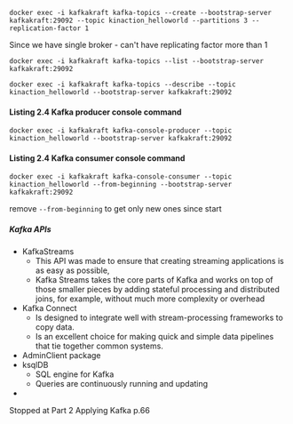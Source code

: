 ```shell
docker exec -i kafkakraft kafka-topics --create --bootstrap-server kafkakraft:29092 --topic kinaction_helloworld --partitions 3 --replication-factor 1
```
Since we have single broker - can't have replicating factor more than 1

```shell
docker exec -i kafkakraft kafka-topics --list --bootstrap-server kafkakraft:29092 
```

```shell
docker exec -i kafkakraft kafka-topics --describe --topic kinaction_helloworld --bootstrap-server kafkakraft:29092 
```

#### Listing 2.4 Kafka producer console command
```shell
docker exec -i kafkakraft kafka-console-producer --topic kinaction_helloworld --bootstrap-server kafkakraft:29092 
```

#### Listing 2.4 Kafka consumer console command
```shell
docker exec -i kafkakraft kafka-console-consumer --topic kinaction_helloworld --from-beginning --bootstrap-server kafkakraft:29092 
```
remove `--from-beginning` to get only new ones since start

##### Kafka APIs 
- KafkaStreams
  - This API was made to ensure that creating streaming applications is as easy as possible,
  - Kafka Streams takes the core parts of Kafka and works on top of those smaller pieces by adding stateful processing and distributed joins, for example, without much more complexity or overhead 
- Kafka Connect
  - Is designed to integrate well with stream-processing frameworks to copy data. 
  - Is an excellent choice for making quick and simple data pipelines that tie together common systems.
- AdminClient package
- ksqlDB
  - SQL engine for Kafka
  - Queries are continuously running and updating
- 

Stopped at Part 2 Applying Kafka p.66

